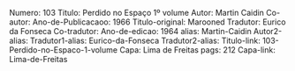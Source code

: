 Numero: 103
Titulo: Perdido no Espaço 1º volume
Autor: Martin Caidin
Co-autor: 
Ano-de-Publicacaoo: 1966
Titulo-original: Marooned
Tradutor: Eurico da Fonseca
Co-tradutor: 
Ano-de-edicao: 1964
alias: Martin-Caidin
Autor2-alias: 
Tradutor1-alias: Eurico-da-Fonseca
Tradutor2-alias: 
Titulo-link: 103-Perdido-no-Espaco-1-volume
Capa: Lima de Freitas
pags: 212
Capa-link: Lima-de-Freitas